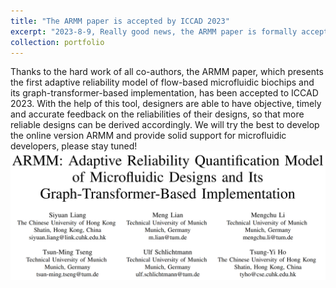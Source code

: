 ```yaml
---
title: "The ARMM paper is accepted by ICCAD 2023"
excerpt: "2023-8-9, Really good news, the ARMM paper is formally accepted by ICCAD this year!<br/><img src='/images/iccad2023.png'>"
collection: portfolio
---
```


Thanks to the hard work of all co-authors, the ARMM paper, which presents the first adaptive reliability model of flow-based microfluidic biochips and its graph-transformer-based implementation, has been accepted to ICCAD 2023. With the help of this tool, designers are able to have objective, timely and accurate feedback on the reliabilities of their designs, so that more reliable designs can be derived accordingly. We will try the best to develop the online version ARMM and provide solid support for microfluidic developers, please stay tuned!
<br/><img src='/images/iccad2023.png'>

